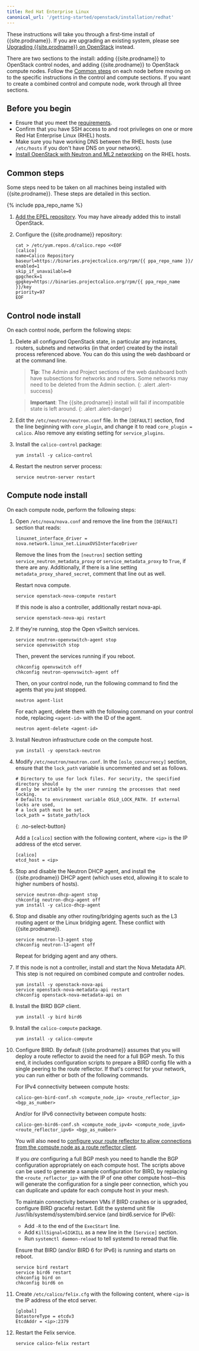 ```yaml
---
title: Red Hat Enterprise Linux
canonical_url: '/getting-started/openstack/installation/redhat'
---
```


These instructions will take you through a first-time install of
{{site.prodname}}.  If you are upgrading an existing system, please see
[Upgrading {{site.prodname}} on OpenStack](../../../maintenance/openstack-upgrade)
instead.

There are two sections to the install: adding {{site.prodname}} to OpenStack
control nodes, and adding {{site.prodname}} to OpenStack compute nodes.  Follow
the [Common steps](#common-steps) on each node before moving on to the specific
instructions in the control and compute sections. If you want to create a
combined control and compute node, work through all three sections.

## Before you begin

- Ensure that you meet the [requirements](../requirements).
- Confirm that you have SSH access to and root privileges on one or more Red Hat
  Enterprise Linux (RHEL) hosts.
- Make sure you have working DNS between the RHEL hosts (use `/etc/hosts` if you
  don't have DNS on your network).
- [Install OpenStack with Neutron and ML2 networking](http://docs.openstack.org)
  on the RHEL hosts.

## Common steps

Some steps need to be taken on all machines being installed with {{site.prodname}}.
These steps are detailed in this section.

{% include ppa_repo_name %}

1.  [Add the EPEL repository](https://fedoraproject.org/wiki/EPEL). You may
    have already added this to install OpenStack.

1.  Configure the {{site.prodname}} repository:

    ```
    cat > /etc/yum.repos.d/calico.repo <<EOF
    [calico]
    name=Calico Repository
    baseurl=https://binaries.projectcalico.org/rpm/{{ ppa_repo_name }}/
    enabled=1
    skip_if_unavailable=0
    gpgcheck=1
    gpgkey=https://binaries.projectcalico.org/rpm/{{ ppa_repo_name }}/key
    priority=97
    EOF
    ```

## Control node install

On each control node, perform the following steps:

1.  Delete all configured OpenStack state, in particular any instances,
    routers, subnets and networks (in that order) created by the install
    process referenced above. You can do this using the web dashboard or
    at the command line.

    > **Tip**: The Admin and Project sections of the web dashboard both
    > have subsections for networks and routers. Some networks may
    > need to be deleted from the Admin section.
    {: .alert .alert-success}

    > **Important**: The {{site.prodname}} install will fail if incompatible state is
    > left around.
    {: .alert .alert-danger}

1.  Edit the `/etc/neutron/neutron.conf` file. In the `[DEFAULT]` section, find
    the line beginning with `core_plugin`, and change it to read `core_plugin =
    calico`.  Also remove any existing setting for `service_plugins`.

1.  Install the `calico-control` package:

    ```
    yum install -y calico-control
    ```

1.  Restart the neutron server process:

    ```
    service neutron-server restart
    ```

## Compute node install

On each compute node, perform the following steps:

1.  Open `/etc/nova/nova.conf` and remove the line from the `[DEFAULT]`
    section that reads:

    ```
    linuxnet_interface_driver = nova.network.linux_net.LinuxOVSInterfaceDriver
    ```

    Remove the lines from the `[neutron]` section setting
    `service_neutron_metadata_proxy` or `service_metadata_proxy` to
    `True`, if there are any. Additionally, if there is a line setting
    `metadata_proxy_shared_secret`, comment that line out as well.

    Restart nova compute.

    ```
    service openstack-nova-compute restart
    ```

    If this node is also a controller, additionally restart nova-api.

    ```
    service openstack-nova-api restart
    ```

1.  If they're running, stop the Open vSwitch services.

    ```
    service neutron-openvswitch-agent stop
    service openvswitch stop
    ```

    Then, prevent the services running if you reboot.

    ```
    chkconfig openvswitch off
    chkconfig neutron-openvswitch-agent off
    ```

    Then, on your control node, run the following command to find the
    agents that you just stopped.

    ```
    neutron agent-list
    ```

    For each agent, delete them with the following command on your
    control node, replacing `<agent-id>` with the ID of the agent.

    ```
    neutron agent-delete <agent-id>
    ```

1.  Install Neutron infrastructure code on the compute host.

    ```
    yum install -y openstack-neutron
    ```

1.  Modify `/etc/neutron/neutron.conf`.  In the `[oslo_concurrency]` section,
    ensure that the `lock_path` variable is uncommented and set as follows.

    ```
    # Directory to use for lock files. For security, the specified directory should
    # only be writable by the user running the processes that need locking.
    # Defaults to environment variable OSLO_LOCK_PATH. If external locks are used,
    # a lock path must be set.
    lock_path = $state_path/lock
    ```
    {: .no-select-button}

    Add a `[calico]` section with the following content, where `<ip>` is the IP
    address of the etcd server.

    ```
    [calico]
    etcd_host = <ip>
    ```

1.  Stop and disable the Neutron DHCP agent, and install the
    {{site.prodname}} DHCP agent (which uses etcd, allowing it to scale to higher
    numbers of hosts).

    ```
    service neutron-dhcp-agent stop
    chkconfig neutron-dhcp-agent off
    yum install -y calico-dhcp-agent
    ```

1.  Stop and disable any other routing/bridging agents such as the L3
    routing agent or the Linux bridging agent. These conflict
    with {{site.prodname}}.

    ```
    service neutron-l3-agent stop
    chkconfig neutron-l3-agent off
    ```

    Repeat for bridging agent and any others.

1.  If this node is not a controller, install and start the Nova
    Metadata API. This step is not required on combined compute and
    controller nodes.

    ```
    yum install -y openstack-nova-api
    service openstack-nova-metadata-api restart
    chkconfig openstack-nova-metadata-api on
    ```

1.  Install the BIRD BGP client.

    ```
    yum install -y bird bird6
    ```

1.  Install the `calico-compute` package.

    ```
    yum install -y calico-compute
    ```

1.  Configure BIRD. By default {{site.prodname}} assumes that you will deploy a
    route reflector to avoid the need for a full BGP mesh. To this end, it
    includes configuration scripts to prepare a BIRD config file with a single
    peering to the route reflector. If that's correct for your network, you can
    run either or both of the following commands.

    For IPv4 connectivity between compute hosts:

    ```
    calico-gen-bird-conf.sh <compute_node_ip> <route_reflector_ip> <bgp_as_number>
    ```

    And/or for IPv6 connectivity between compute hosts:

    ```
    calico-gen-bird6-conf.sh <compute_node_ipv4> <compute_node_ipv6> <route_reflector_ipv6> <bgp_as_number>
    ```

    You will also need to [configure your route reflector to allow
    connections from the compute node as a route reflector
    client](../../../networking/routereflector).

    If you *are* configuring a full BGP mesh you need to handle the BGP
    configuration appropriately on each compute host. The scripts above can be
    used to generate a sample configuration for BIRD, by replacing the
    `<route_reflector_ip>` with the IP of one other compute host—this will
    generate the configuration for a single peer connection, which you can
    duplicate and update for each compute host in your mesh.

    To maintain connectivity between VMs if BIRD crashes or is upgraded,
    configure BIRD graceful restart. Edit the systemd unit file
    /usr/lib/systemd/system/bird.service (and bird6.service for IPv6):

    -   Add `-R` to the end of the `ExecStart` line.
    -   Add `KillSignal=SIGKILL` as a new line in the `[Service]` section.
    -   Run `systemctl daemon-reload` to tell systemd to reread that file.

    Ensure that BIRD (and/or BIRD 6 for IPv6) is running and starts on
    reboot.

    ```
    service bird restart
    service bird6 restart
    chkconfig bird on
    chkconfig bird6 on
    ```

1.  Create `/etc/calico/felix.cfg` with the following content, where `<ip>` is the IP
    address of the etcd server.

    ```
    [global]
    DatastoreType = etcdv3
    EtcdAddr = <ip>:2379
    ```

1.  Restart the Felix service.

    ```
    service calico-felix restart
    ```
